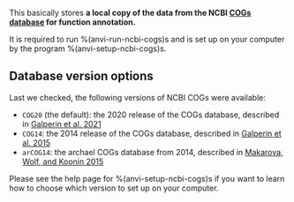 This basically stores **a local copy of the data from the NCBI [COGs database](https://www.ncbi.nlm.nih.gov/pmc/articles/PMC102395/) for function annotation.** 

It is required to run %(anvi-run-ncbi-cogs)s and is set up on your computer by the program %(anvi-setup-ncbi-cogs)s. 

## Database version options

Last we checked, the following versions of NCBI COGs were available:
- `COG20` (the default): the 2020 release of the COGs database, described in [Galperin et al. 2021](https://doi.org/10.1093/nar/gkaa1018)
- `COG14`: the 2014 release of the COGs database, described in [Galperin et al. 2015](https://doi.org/10.1093/nar/gku1223)
- `arCOG14`: the archael COGs database from 2014, described in [Makarova, Wolf, and Koonin 2015](https://doi.org/10.3390/life5010818)

Please see the help page for %(anvi-setup-ncbi-cogs)s if you want to learn how to choose which version to set up on your computer.
